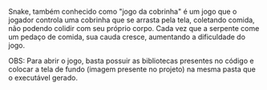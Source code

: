 
  Snake, também conhecido como "jogo da cobrinha" é um jogo que o jogador controla uma cobrinha que se arrasta pela tela, coletando comida, não podendo colidir com seu próprio corpo. Cada vez que a serpente come um pedaço de comida, sua cauda cresce, aumentando a dificuldade do jogo. 
  
 OBS: Para abrir o jogo, basta possuir as bibliotecas presentes no código e colocar a tela de fundo (imagem presente no projeto) na mesma pasta que o executável gerado.
